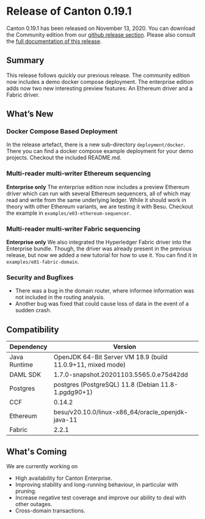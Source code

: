 # Release of Canton 0.19.1

Canton 0.19.1 has been released on November 13, 2020. You can download the Community edition from our [github release section](https://github.com/digital-asset/canton/releases/tag/v0.19.1). Please also consult the [full documentation of this release](https://www.canton.io/docs/0.19.1/user-manual/index.html).

## Summary

This release follows quickly our previous release. The community edition now includes a demo docker compose deployment.
The enterprise edition adds now two new interesting preview features: An Ethereum driver and a Fabric driver.

## What’s New

### Docker Compose Based Deployment

In the release artefact, there is a new sub-directory `deployment/docker`. There you can find a docker compose example deployment for your demo projects. Checkout the included README.md.

### Multi-reader multi-writer Ethereum sequencing

**Enterprise only** The enterprise edition now includes a preview Ethereum driver which can run with several Ethereum sequencers, all of which may read and write from the same underlying ledger.
While it should work in theory with other Ethereum variants, we are testing it with Besu. Checkout the example in `examples/e03-ethereum-sequencer`.

### Multi-reader multi-writer Fabric sequencing

**Enterprise only** We also integrated the Hyperledger Fabric driver into the Enterprise bundle.
Though, the driver was already present in the previous release, but now we added a new tutorial for how to use it. You can find it in `examples/e01-fabric-domain`.

### Security and Bugfixes
- There was a bug in the domain router, where informee information was not included in the routing analysis.
- Another bug was fixed that could cause loss of data in the event of a sudden crash.

## Compatibility

| Dependency   | Version                                            |
| ------------ | -------------------------------------------------- |
| Java Runtime | OpenJDK 64-Bit Server VM 18.9 (build 11.0.9+11, mixed mode) |
| DAML SDK     | 1.7.0-snapshot.20201103.5565.0.e75d42dd |
| Postgres     | postgres (PostgreSQL) 11.8 (Debian 11.8-1.pgdg90+1) |
| CCF          | 0.14.2 |
| Ethereum     | besu/v20.10.0/linux-x86_64/oracle_openjdk-java-11 |
| Fabric       | 2.2.1 |

## What's Coming

We are currently working on
- High availability for Canton Enterprise.
- Improving stability and long-running behaviour, in particular with pruning.
- Increase negative test coverage and improve our ability to deal with other outages.
- Cross-domain transactions.
